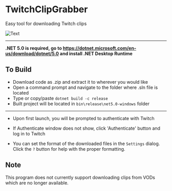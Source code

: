 # TwitchClipGrabber
Easy tool for downloading Twitch clips




![Text](https://i.imgur.com/sHKFVRR.png)

-----------------------------------------------------
<b>.NET 5.0 is required, go to https://dotnet.microsoft.com/en-us/download/dotnet/5.0 and install .NET Desktop Runtime</b>

To Build
---
- Download code as .zip and extract it to wherever you would like
- Open a command prompt and navigate to the folder where .sln file is located
- Type or copy/paste `dotnet build -c release`
- Built project will be located in `bin\release\net5.0-windows` folder

----

- Upon first launch, you will be prompted to authenticate with Twitch
- If Authenticate window does not show, click 'Authenticate' button and log in to Twitch

- You can set the format of the downloaded files in the `Settings` dialog. Click the `?` button for help with the proper formatting.

Note
---
This program does not currently support downloading clips from VODs which are no longer available.
